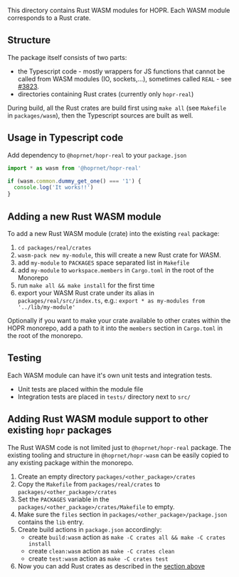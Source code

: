 This directory contains Rust WASM modules for HOPR.
Each WASM module corresponds to a Rust crate.

## Structure

The package itself consists of two parts:

- the Typescript code - mostly wrappers for JS functions that cannot be called from WASM modules (IO, sockets,...), sometimes called `REAL` - see [#3823](https://github.com/hoprnet/hoprnet/issues/3823).
- directories containing Rust crates (currently only `hopr-real`)

During build, all the Rust crates are build first using `make all` (see `Makefile` in `packages/wasm`), then the Typescript sources are built as well.

## Usage in Typescript code

Add dependency to `@hoprnet/hopr-real` to your `package.json`

```typescript
import * as wasm from '@hoprnet/hopr-real'

if (wasm.common.dummy_get_one() === '1') {
  console.log('It works!!')
}
```

## <a id="adding_mod"></a> Adding a new Rust WASM module

To add a new Rust WASM module (crate) into the existing `real` package:

1. `cd packages/real/crates`
2. `wasm-pack new my-module`, this will create a new Rust crate for WASM.
3. add `my-module` to `PACKAGES` space separated list in `Makefile`
4. add `my-module` to `workspace.members` in `Cargo.toml` in the root of the Monorepo
5. run `make all && make install` for the first time
6. export your WASM Rust crate under its alias in `packages/real/src/index.ts`, e.g.: `export * as my-modules from '../lib/my-module'`

Optionally if you want to make your crate available to other crates within the HOPR monorepo,
add a path to it into the `members` section in `Cargo.toml` in the root of the monorepo.

## Testing

Each WASM module can have it's own unit tests and integration tests.

- Unit tests are placed within the module file
- Integration tests are placed in `tests/` directory next to `src/`

## Adding Rust WASM module support to other existing `hopr` packages

The Rust WASM code is not limited just to `@hoprnet/hopr-real` package. The existing tooling and structure in `@hoprnet/hopr-wasm` can be easily copied to any existing package within the monorepo.

1. Create an empty directory `packages/<other_package>/crates`
2. Copy the `Makefile` from `packages/real/crates` to `packages/<other_package>/crates`
3. Set the `PACKAGES` variable in the `packages/<other_package>/crates/Makefile` to empty.
4. Make sure the `files` section in `packages/<other_package>/package.json` contains the `lib` entry.
5. Create build actions in `package.json` accordingly:
   - create `build:wasm` action as `make -C crates all && make -C crates install`
   - create `clean:wasm` action as `make -C crates clean`
   - create `test:wasm` action as `make -C crates test`
6. Now you can add Rust crates as described in the [section above](#adding_mod)
